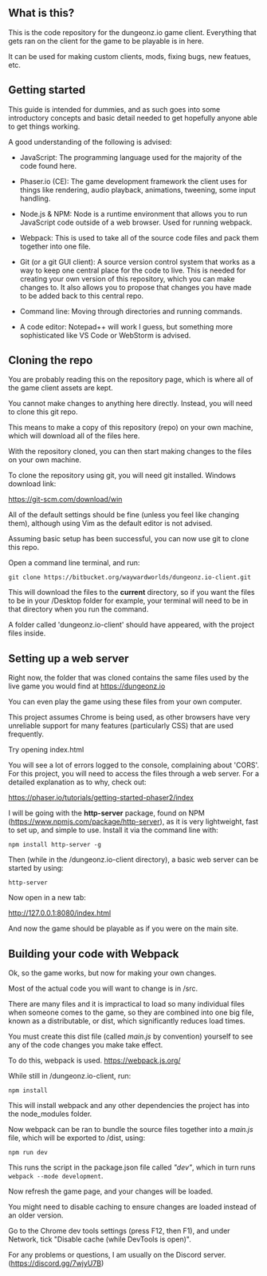 ﻿## What is this?
This is the code repository for the dungeonz.io game client. Everything that gets ran on the client for the game to be playable is in here.

It can be used for making custom clients, mods, fixing bugs, new featues, etc.

## Getting started

This guide is intended for dummies, and as such goes into some introductory concepts and basic detail needed to get hopefully anyone able to get things working.

A good understanding of the following is advised:

- JavaScript: The programming language used for the majority of the code found here.

- Phaser.io (CE): The game development framework the client uses for things like rendering, audio playback, animations, tweening, some input handling.

- Node.js & NPM: Node is a runtime environment that allows you to run JavaScript code outside of a web browser. Used for running webpack.

- Webpack: This is used to take all of the source code files and pack them together into one file.

- Git (or a git GUI client): A source version control system that works as a way to keep one central place for the code to live. This is needed for creating your own version of this repository, which you can make changes to. It also allows you to propose that changes you have made to be added back to this central repo.

- Command line: Moving through directories and running commands.

- A code editor: Notepad++ will work I guess, but something more sophisticated like VS Code or WebStorm is advised.

## Cloning the repo

You are probably reading this on the repository page, which is where all of the game client assets are kept.

You cannot make changes to anything here directly. Instead, you will need to clone this git repo.

This means to make a copy of this repository (repo) on your own machine, which will download all of the files here.

With the repository cloned, you can then start making changes to the files on your own machine.

To clone the repository using git, you will need git installed. Windows download link:

https://git-scm.com/download/win

All of the default settings should be fine (unless you feel like changing them), although using Vim as the default editor is not advised.

Assuming basic setup has been successful, you can now use git to clone this repo.

Open a command line terminal, and run:

`git clone https://bitbucket.org/waywardworlds/dungeonz.io-client.git`

This will download the files to the **current** directory, so if you want the files to be in your /Desktop folder for example, your terminal will need to be in that directory when you run the command.

A folder called 'dungeonz.io-client' should have appeared, with the project files inside.

## Setting up a web server

Right now, the folder that was cloned contains the same files used by the live game you would find at https://dungeonz.io

You can even play the game using these files from your own computer.

This project assumes Chrome is being used, as other browsers have very unreliable support for many features (particularly CSS) that are used frequently.

Try opening index.html

You will see a lot of errors logged to the console, complaining about 'CORS'. For this project, you will need to access the files through a web server. For a detailed explanation as to why, check out:

https://phaser.io/tutorials/getting-started-phaser2/index

I will be going with the **http-server** package, found on NPM (https://www.npmjs.com/package/http-server), as it is very lightweight, fast to set up, and simple to use. Install it via the command line with:

`npm install http-server -g`

Then (while in the /dungeonz.io-client directory), a basic web server can be started by using:

`http-server`

Now open in a new tab:

http://127.0.0.1:8080/index.html

And now the game should be playable as if you were on the main site.

## Building your code with Webpack

Ok, so the game works, but now for making your own changes.

Most of the actual code you will want to change is in /src.

There are many files and it is impractical to load so many individual files when someone comes to the game, so they are combined into one big file, known as a distributable, or dist, which significantly reduces load times.

You must create this dist file (called *main.js* by convention) yourself to see any of the code changes you make take effect.

To do this, webpack is used. https://webpack.js.org/

While still in /dungeonz.io-client, run:

`npm install`

This will install webpack and any other dependencies the project has into the node_modules folder.

Now webpack can be ran to bundle the source files together into a *main.js* file, which will be exported to /dist, using:

`npm run dev`

This runs the script in the package.json file called *"dev"*, which in turn runs `webpack --mode development`.

Now refresh the game page, and your changes will be loaded.

You might need to disable caching to ensure changes are loaded instead of an older version.

Go to the Chrome dev tools settings (press F12, then F1), and under Network, tick "Disable cache (while DevTools is open)".

For any problems or questions, I am usually on the Discord server. (https://discord.gg/7wjyU7B)